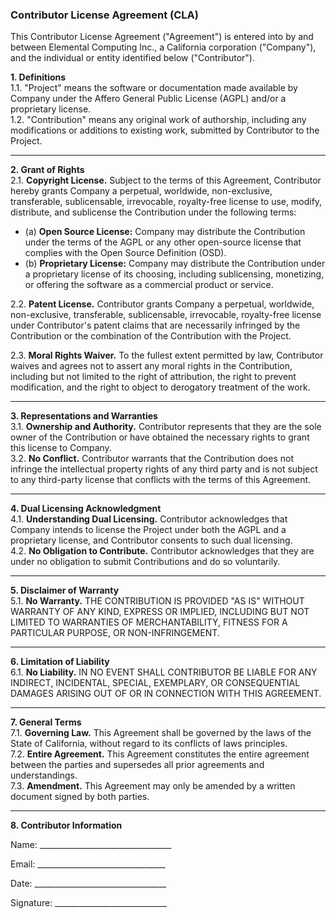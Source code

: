 ### Contributor License Agreement (CLA)

This Contributor License Agreement ("Agreement") is entered into by and between Elemental Computing Inc., a California corporation ("Company"), and the individual or entity identified below ("Contributor").

**1. Definitions**  
1.1. "Project" means the software or documentation made available by Company under the Affero General Public License (AGPL) and/or a proprietary license.  
1.2. "Contribution" means any original work of authorship, including any modifications or additions to existing work, submitted by Contributor to the Project.

---

**2. Grant of Rights**  
2.1. **Copyright License.** Subject to the terms of this Agreement, Contributor hereby grants Company a perpetual, worldwide, non-exclusive, transferable, sublicensable, irrevocable, royalty-free license to use, modify, distribute, and sublicense the Contribution under the following terms:

- (a) **Open Source License:** Company may distribute the Contribution under the terms of the AGPL or any other open-source license that complies with the Open Source Definition (OSD).
- (b) **Proprietary License:** Company may distribute the Contribution under a proprietary license of its choosing, including sublicensing, monetizing, or offering the software as a commercial product or service.

2.2. **Patent License.** Contributor grants Company a perpetual, worldwide, non-exclusive, transferable, sublicensable, irrevocable, royalty-free license under Contributor's patent claims that are necessarily infringed by the Contribution or the combination of the Contribution with the Project.

2.3. **Moral Rights Waiver.** To the fullest extent permitted by law, Contributor waives and agrees not to assert any moral rights in the Contribution, including but not limited to the right of attribution, the right to prevent modification, and the right to object to derogatory treatment of the work.

---

**3. Representations and Warranties**  
3.1. **Ownership and Authority.** Contributor represents that they are the sole owner of the Contribution or have obtained the necessary rights to grant this license to Company.  
3.2. **No Conflict.** Contributor warrants that the Contribution does not infringe the intellectual property rights of any third party and is not subject to any third-party license that conflicts with the terms of this Agreement.

---

**4. Dual Licensing Acknowledgment**  
4.1. **Understanding Dual Licensing.** Contributor acknowledges that Company intends to license the Project under both the AGPL and a proprietary license, and Contributor consents to such dual licensing.  
4.2. **No Obligation to Contribute.** Contributor acknowledges that they are under no obligation to submit Contributions and do so voluntarily.

---

**5. Disclaimer of Warranty**  
5.1. **No Warranty.** THE CONTRIBUTION IS PROVIDED "AS IS" WITHOUT WARRANTY OF ANY KIND, EXPRESS OR IMPLIED, INCLUDING BUT NOT LIMITED TO WARRANTIES OF MERCHANTABILITY, FITNESS FOR A PARTICULAR PURPOSE, OR NON-INFRINGEMENT.

---

**6. Limitation of Liability**  
6.1. **No Liability.** IN NO EVENT SHALL CONTRIBUTOR BE LIABLE FOR ANY INDIRECT, INCIDENTAL, SPECIAL, EXEMPLARY, OR CONSEQUENTIAL DAMAGES ARISING OUT OF OR IN CONNECTION WITH THIS AGREEMENT.

---

**7. General Terms**  
7.1. **Governing Law.** This Agreement shall be governed by the laws of the State of California, without regard to its conflicts of laws principles.  
7.2. **Entire Agreement.** This Agreement constitutes the entire agreement between the parties and supersedes all prior agreements and understandings.  
7.3. **Amendment.** This Agreement may only be amended by a written document signed by both parties.

---

**8. Contributor Information**

Name: _________________________________ 

Email: ________________________________  

Date: _________________________________

Signature: ____________________________
